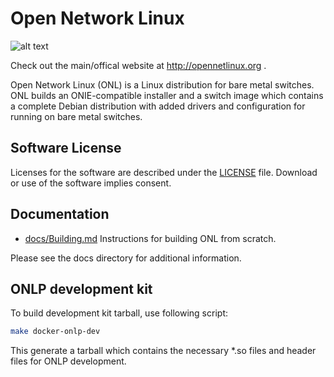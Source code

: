 Open Network Linux
==================
![alt text](https://scan.coverity.com/projects/8655/badge.svg "Coverity Scan Build Status")

Check out the main/offical website at http://opennetlinux.org .

Open Network Linux (ONL) is a Linux distribution for bare metal switches.  ONL
builds an ONIE-compatible installer and a switch image which contains a complete
Debian distribution with added drivers and configuration for running on bare metal
switches.

Software License
-----------------

Licenses for the software are described under the [LICENSE](LICENSE) file.  Download or use of the software implies consent.

Documentation
-------------

* [docs/Building.md](docs/Building.md)
    Instructions for building ONL from scratch.

Please see the docs directory for additional information. 

ONLP development kit
-------------

To build development kit tarball, use following script:

```bash
make docker-onlp-dev
```

This generate a tarball which contains the necessary *.so files and header files for ONLP development.
